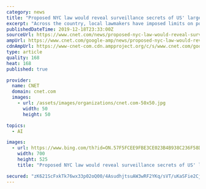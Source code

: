 ```yaml
---
category: news
title: "Proposed NYC law would reveal surveillance secrets of US' largest police force"
excerpt: "Across the country, local lawmakers have imposed limits on police technology, like facial recognition bans in San Francisco ... were using celebrity doppelgangers like Woody Harrelson and a New York Knicks player to search for potential matches of criminals. This is not the first time the POST Act has appeared in front of New York City's ..."
publishedDateTime: 2019-12-18T23:33:00Z
sourceUrl: https://www.cnet.com/news/proposed-nyc-law-would-reveal-surveillance-secrets-of-us-largest-police-force/
ampUrl: https://www.cnet.com/google-amp/news/proposed-nyc-law-would-reveal-surveillance-secrets-of-us-largest-police-force/
cdnAmpUrl: https://www-cnet-com.cdn.ampproject.org/c/s/www.cnet.com/google-amp/news/proposed-nyc-law-would-reveal-surveillance-secrets-of-us-largest-police-force/
type: article
quality: 168
heat: 168
published: true

provider:
  name: CNET
  domain: cnet.com
  images:
    - url: /assets/images/organizations/cnet.com-50x50.jpg
      width: 50
      height: 50

topics:
  - AI

images:
  - url: https://www.bing.com/th?id=ON.57F5FCEE9FBE3CE023B4B938C236F58D
    width: 700
    height: 525
    title: "Proposed NYC law would reveal surveillance secrets of US' largest police force"

secured: "zK621ScFxkTk76wx33p02oQ00/4AsudhjtsuAW3wRF2YKq/sVT/uKaSFie2CjikOnmM99J1EBRj3vO9nnyyDzP5E9ChknRos6+5crfosbo6sZKvU6s1i8ooIgxiJDtQpSEsbVfnpI74crNKeJ9ChZomHB/DsHxL54/+WHMyMjlWPzzMctLVGnU4XagLOU6TjER/lEXAC7C3OTbB2ctEF6LMVmQSqP2XgpsaNYpLYU03W2KiuOu6RTRuoE3I0M+0A5IOf4MxgU3dnlTsh9sc2fQ==;J4YtOI20zhf5Ij7zE/MMFA=="
---
```


